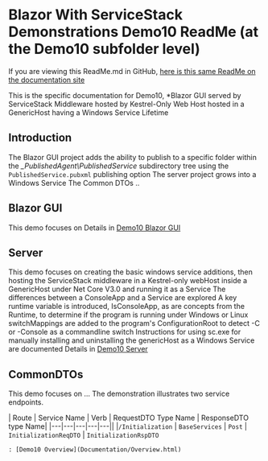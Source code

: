 # Blazor With ServiceStack Demonstrations Demo10 ReadMe (at the Demo10 subfolder level)
If you are viewing this ReadMe.md in GitHub, [here is this same ReadMe on the documentation site](ReadMe.html)

This is the specific documentation for Demo10, *Blazor GUI served by ServiceStack Middleware hosted by Kestrel-Only Web Host hosted in a GenericHost having a Windows Service Lifetime

## Introduction
The Blazor GUI project adds the ability to publish to a specific folder within the _\_PublishedAgent\PublishedService_ subdirectory tree using the `PublishedService.pubxml` publishing option
The server project grows into a Windows Service
The Common DTOs ..

## Blazor GUI
This demo focuses on 
Details in [Demo10 Blazor GUI](GUI/ReadMe.html)

## Server
This demo focuses on creating the basic windows service additions, then hosting the ServiceStack middleware in a Kestrel-only webHost inside a GenericHost under Net Core V3.0 and running it as a Service
The differences between a ConsoleApp and a Service are explored
A key runtime variable is introduced, IsConsoleApp, as are concepts from the Runtime, to determine if the program is running under Windows or Linux
switchMappings are added to the program's ConfigurationRoot to detect -C or -Console as a commandline switch
Instructions for using sc.exe for manually installing and uninstalling the genericHost as a Windows Service are documented 
Details in [Demo10 Server](Server/ReadMe.html)

## CommonDTOs
This demo focuses on ...
The demonstration illustrates two service endpoints. 

| Route | Service Name | Verb | RequestDTO Type Name | ResponseDTO type Name|
|---|---|---|---|---||
|`/Initialization` | `BaseServices` | `Post` | `InitializationReqDTO` | `InitializationRspDTO`

	
	: [Demo10 Overview](Documentation/Overview.html)
